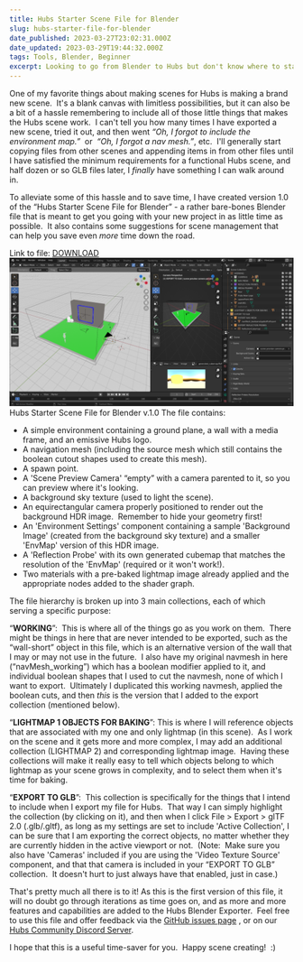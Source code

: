 ```yaml
---
title: Hubs Starter Scene File for Blender
slug: hubs-starter-file-for-blender
date_published: 2023-03-27T23:02:31.000Z
date_updated: 2023-03-29T19:44:32.000Z
tags: Tools, Blender, Beginner
excerpt: Looking to go from Blender to Hubs but don't know where to start? This helpful template will get you on your way in no time.
---
```


One of my favorite things about making scenes for Hubs is making a brand new scene.  It's a blank canvas with limitless possibilities, but it can also be a bit of a hassle remembering to include all of those little things that makes the Hubs scene work.  I can't tell you how many times I have exported a new scene, tried it out, and then went _“Oh, I forgot to include the environment map.”_  or  *“Oh, I forgot a nav mesh.”*, etc.  I'll generally start copying files from other scenes and appending items in from other files until I have satisfied the minimum requirements for a functional Hubs scene, and half dozen or so GLB files later, I _finally_ have something I can walk around in.

To alleviate some of this hassle and to save time, I have created version 1.0 of the “Hubs Starter Scene File for Blender” - a rather bare-bones Blender file that is meant to get you going with your new project in as little time as possible.  It also contains some suggestions for scene management that can help you save even _more_ time down the road.

Link to file: [DOWNLOAD](https://github.com/mozilla/hubs-blender-files/raw/main/creator-labs-files/hubs-starter-scene/starterScene_01.blend)
![A screenshot of the Hubs Starter Scene File for Blender version 1.0](./content/images/2023/03/starterScene_v1.0-1.png)Hubs Starter Scene File for Blender v.1.0
The file contains:

- A simple environment containing a ground plane, a wall with a media frame, and an emissive Hubs logo.
- A navigation mesh (including the source mesh which still contains the boolean cutout shapes used to create this mesh).
- A spawn point.
- A 'Scene Preview Camera' “empty” with a camera parented to it, so you can preview where it's looking.
- A background sky texture (used to light the scene).
- An equirectangular camera properly positioned to render out the background HDR image.  Remember to hide your geometry first!
- An 'Environment Settings' component containing a sample 'Background Image' (created from the background sky texture) and a smaller 'EnvMap' version of this HDR image.
- A 'Reflection Probe' with its own generated cubemap that matches the resolution of the 'EnvMap' (required or it won't work!).
- Two materials with a pre-baked lightmap image already applied and the appropriate nodes added to the shader graph.

The file hierarchy is broken up into 3 main collections, each of which serving a specific purpose:

“**WORKING**”:  This is where all of the things go as you work on them.  There might be things in here that are never intended to be exported, such as the “wall-short” object in this file, which is an alternative version of the wall that I may or may not use in the future.  I also have my original navmesh in here (“navMesh_working”) which has a boolean modifier applied to it, and individual boolean shapes that I used to cut the navmesh, none of which I want to export.  Ultimately I duplicated this working navmesh, applied the boolean cuts, and then _this_ is the version that I added to the export collection (mentioned below).

“**LIGHTMAP 1 OBJECTS FOR BAKING**”: This is where I will reference objects that are associated with my one and only lightmap (in this scene).  As I work on the scene and it gets more and more complex, I may add an additional collection (LIGHTMAP 2) and corresponding lightmap image.  Having these collections will make it really easy to tell which objects belong to which lightmap as your scene grows in complexity, and to select them when it's time for baking.

“**EXPORT TO GLB**”:  This collection is specifically for the things that I intend to include when I export my file for Hubs.  That way I can simply highlight the collection (by clicking on it), and then when I click File > Export > glTF 2.0 (.glb/.gltf), as long as my settings are set to include 'Active Collection', I can be sure that I am exporting the correct objects, no matter whether they are currently hidden in the active viewport or not.  (Note:  Make sure you also have 'Cameras' included if you are using the 'Video Texture Source' component, and that that camera is included in your “EXPORT TO GLB” collection.  It doesn't hurt to just always have that enabled, just in case.)

That's pretty much all there is to it! As this is the first version of this file, it will no doubt go through iterations as time goes on, and as more and more features and capabilities are added to the Hubs Blender Exporter.  Feel free to use this file and offer feedback via the [GitHub issues page](https://github.com/mozilla/hubs-blender-files/tree/main/hubs-scenes/hubs-starter-scene) , or on our [Hubs Community Discord Server](https://discord.gg/hubs-498741086295031808).

I hope that this is a useful time-saver for you.  Happy scene creating!  :)
